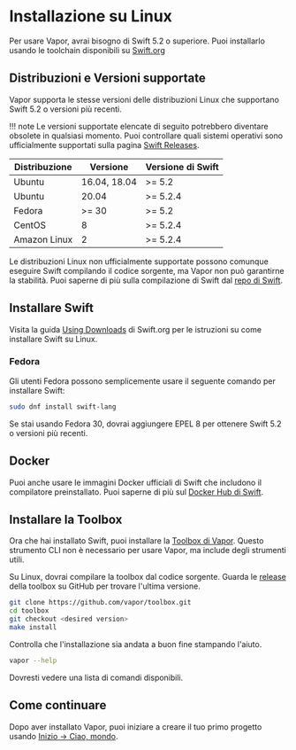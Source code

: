 # Installazione su Linux

Per usare Vapor, avrai bisogno di Swift 5.2 o superiore. Puoi installarlo usando le toolchain disponibili su [Swift.org](https://swift.org/download/)

## Distribuzioni e Versioni supportate

Vapor supporta le stesse versioni delle distribuzioni Linux che supportano Swift 5.2 o versioni più recenti.

!!! note
    Le versioni supportate elencate di seguito potrebbero diventare obsolete in qualsiasi momento. Puoi controllare quali sistemi operativi sono ufficialmente supportati sulla pagina [Swift Releases](https://swift.org/download/#releases).

|Distribuzione|Versione|Versione di Swift|
|-|-|-|
|Ubuntu|16.04, 18.04|>= 5.2|
|Ubuntu|20.04|>= 5.2.4|
|Fedora|>= 30|>= 5.2|
|CentOS|8|>= 5.2.4|
|Amazon Linux|2|>= 5.2.4|

Le distribuzioni Linux non ufficialmente supportate possono comunque eseguire Swift compilando il codice sorgente, ma Vapor non può garantirne la stabilità. Puoi saperne di più sulla compilazione di Swift dal [repo di Swift](https://github.com/apple/swift#getting-started).

## Installare Swift

Visita la guida [Using Downloads](https://swift.org/download/#using-downloads) di Swift.org per le istruzioni su come installare Swift su Linux.

### Fedora

Gli utenti Fedora possono semplicemente usare il seguente comando per installare Swift:

```sh
sudo dnf install swift-lang
```

Se stai usando Fedora 30, dovrai aggiungere EPEL 8 per ottenere Swift 5.2 o versioni più recenti.

## Docker

Puoi anche usare le immagini Docker ufficiali di Swift che includono il compilatore preinstallato. Puoi saperne di più sul [Docker Hub di Swift](https://hub.docker.com/_/swift).

## Installare la Toolbox

Ora che hai installato Swift, puoi installare la [Toolbox di Vapor](https://github.com/vapor/toolbox). Questo strumento CLI non è necessario per usare Vapor, ma include degli strumenti utili.

Su Linux, dovrai compilare la toolbox dal codice sorgente. Guarda le <a href="https://github.com/vapor/toolbox/releases" target="_blank"> release </a> della toolbox su GitHub per trovare l'ultima versione.

```sh
git clone https://github.com/vapor/toolbox.git
cd toolbox
git checkout <desired version>
make install
```

Controlla che l'installazione sia andata a buon fine stampando l'aiuto.

```sh
vapor --help
```

Dovresti vedere una lista di comandi disponibili.

## Come continuare

Dopo aver installato Vapor, puoi iniziare a creare il tuo primo progetto usando [Inizio &rarr; Ciao, mondo](../getting-started/hello-world.it.md).
